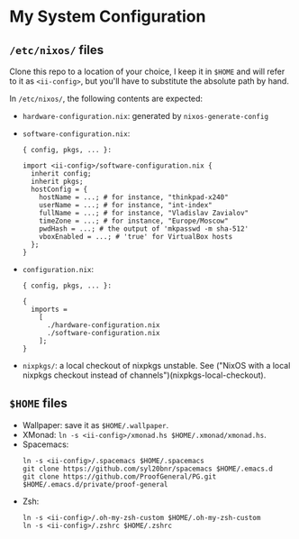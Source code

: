 # My System Configuration

## `/etc/nixos/` files

Clone this repo to a location of your choice, I keep it in `$HOME` and will
refer to it as `<ii-config>`, but you'll have to substitute the absolute path by
hand.

In `/etc/nixos/`, the following contents are expected:

* `hardware-configuration.nix`: generated by `nixos-generate-config`

* `software-configuration.nix`:
  ```
  { config, pkgs, ... }:

  import <ii-config>/software-configuration.nix {
    inherit config;
    inherit pkgs;
    hostConfig = {
      hostName = ...; # for instance, "thinkpad-x240"
      userName = ...; # for instance, "int-index"
      fullName = ...; # for instance, "Vladislav Zavialov"
      timeZone = ...; # for instance, "Europe/Moscow"
      pwdHash = ...; # the output of 'mkpasswd -m sha-512'
      vboxEnabled = ...; # 'true' for VirtualBox hosts
    };
  }
  ```

* `configuration.nix`:
  ```
  { config, pkgs, ... }:

  {
    imports =
      [
        ./hardware-configuration.nix
        ./software-configuration.nix
      ];
  }
  ```

* `nixpkgs/`: a local checkout of nixpkgs unstable. See ("NixOS with a local
  nixpkgs checkout instead of channels")(nixpkgs-local-checkout).

[nixpkgs-local-checkout]: <https://web.archive.org/web/20160327190212/http://anderspapitto.com/posts/2015-11-01-nixos-with-local-nixpkgs-checkout.html>

## `$HOME` files

* Wallpaper: save it as `$HOME/.wallpaper`.
* XMonad: `ln -s <ii-config>/xmonad.hs $HOME/.xmonad/xmonad.hs`.
* Spacemacs:
  ```
  ln -s <ii-config>/.spacemacs $HOME/.spacemacs
  git clone https://github.com/syl20bnr/spacemacs $HOME/.emacs.d
  git clone https://github.com/ProofGeneral/PG.git $HOME/.emacs.d/private/proof-general
  ```
* Zsh:
  ```
  ln -s <ii-config>/.oh-my-zsh-custom $HOME/.oh-my-zsh-custom
  ln -s <ii-config>/.zshrc $HOME/.zshrc
  ```
